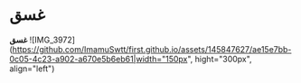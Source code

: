 # 
# غسق
**غسق**
![IMG_3972](https://github.com/ImamuSwtt/first.github.io/assets/145847627/ae15e7bb-0c05-4c23-a902-a670e5b6eb61|width="150px", hight="300px", align="left")
